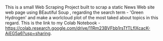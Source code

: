 This is a small Web Scraping Project built to scrap a static News Web site web page using BEautiful Soup , regarding the search term - 'Green Hydrogen' and make a worlcloud plot of the most taked about topics in this regard.
This is the link to my Colab Notebook - https://colab.research.google.com/drive/11Rm23BVFbb1rsTfTLfIXcacK-AiEG5a6?usp=sharing. 

